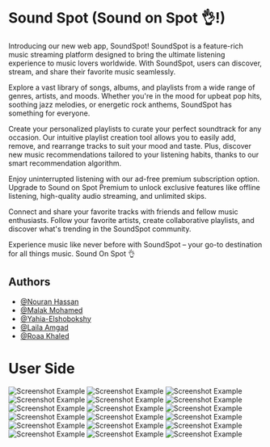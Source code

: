 # Sound Spot (Sound on Spot 👌!)
Introducing our new web app, SoundSpot! SoundSpot is a feature-rich music streaming platform designed to bring the ultimate listening experience to music lovers worldwide. With SoundSpot, users can discover, stream, and share their favorite music seamlessly.

Explore a vast library of songs, albums, and playlists from a wide range of genres, artists, and moods. Whether you're in the mood for upbeat pop hits, soothing jazz melodies, or energetic rock anthems, SoundSpot has something for everyone.

Create your personalized playlists to curate your perfect soundtrack for any occasion. Our intuitive playlist creation tool allows you to easily add, remove, and rearrange tracks to suit your mood and taste. Plus, discover new music recommendations tailored to your listening habits, thanks to our smart recommendation algorithm.

Enjoy uninterrupted listening with our ad-free premium subscription option. Upgrade to Sound on Spot Premium to unlock exclusive features like offline listening, high-quality audio streaming, and unlimited skips.

Connect and share your favorite tracks with friends and fellow music enthusiasts. Follow your favorite artists, create collaborative playlists, and discover what's trending in the SoundSpot community.

Experience music like never before with SoundSpot – your go-to destination for all things music. 
Sound On Spot 👌
## Authors

- [@Nouran Hassan](https://github.com/Nouran246)
- [@Malak Mohamed](https://github.com/MalakMohameed)
- [@Yahia-Elshobokshy](https://github.com/Yahia-Elshobokshy)
- [@Laila Amgad](https://github.com/Laila4563)
- [@Roaa Khaled](https://github.com/Rowlkh)

# User Side

![Screenshot Example](https://drive.google.com/uc?id=1AtXumDj9XsnQfXk3qoYwEsMI-ZdwRdTA)
![Screenshot Example](https://drive.google.com/uc?id=1Esi32IMNiujilBbFLmFlx4XaVAw3b1fv)
![Screenshot Example](https://drive.google.com/uc?id=1dzdndxm5u5vqKO_DCeFRoTs3TqFkqLb1)
![Screenshot Example](https://drive.google.com/uc?id=1cWazcvUXitjAQX-DJUdBl0_pTaJNaW3s)
![Screenshot Example](https://drive.google.com/uc?id=10TYiFFmIAHs-EqMXkvw6K65tzEv7ZAHk)
![Screenshot Example](https://drive.google.com/uc?id=18kc2cYUTDO9HQTOApnqFktYMWI9OboVb)
![Screenshot Example](https://drive.google.com/uc?id=1tHGPCHUBHqxl5_ZIVFlz84ks4mE1JfIz)
![Screenshot Example](https://drive.google.com/uc?id=1c9Wq-2JBhD3LvxRE3EUUCx3c4aMnqqOP)
![Screenshot Example](https://drive.google.com/uc?id=1bj2P2MYK1sRJuneVF4lCI6gqlRbnCrSz)
![Screenshot Example](https://drive.google.com/uc?id=1gJgZAwe-Va7-tvW-V4lIslKE5e_rqAe1)
![Screenshot Example](https://drive.google.com/uc?id=1al_px310fw3Xuk1_GfLTUJTes0lYYoYK)
![Screenshot Example](https://drive.google.com/uc?id=1IhG_LafElTR1Bm2I-liNp2Tju9oRe9QW)
![Screenshot Example](https://drive.google.com/uc?id=1bIrp7i1OgA_2AdkCmJPB9S01e8bkPvXe)
![Screenshot Example](https://drive.google.com/uc?id=1l3lwRtnU7bZpQVkEP_vrkgCQZUPopF_k)
![Screenshot Example](https://drive.google.com/uc?id=1W6-4pbe-49H4Nt1jEQvCE1Km7na72on7)
![Screenshot Example](https://drive.google.com/uc?id=1bvGNB1bdhOESPHZeLWhB8Atx43d13M3M)
![Screenshot Example](https://drive.google.com/uc?id=1WXQiPI0iRXnRoc8CPHV0dq_vzBrPYRYj)
![Screenshot Example](https://drive.google.com/uc?id=1qbv-RQwziT7JfEQARapjfIu78ZKBtMIH)





